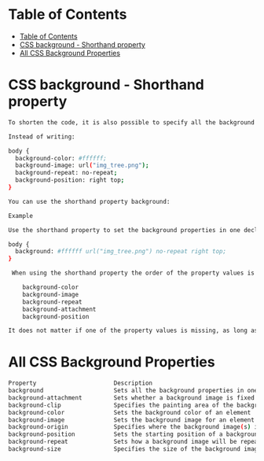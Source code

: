 # Table of Contents
- [Table of Contents](#table-of-contents)
- [CSS background - Shorthand property](#css-background---shorthand-property)
- [All CSS Background Properties](#all-css-background-properties)

# CSS background - Shorthand property

```bash
To shorten the code, it is also possible to specify all the background properties in one single property. This is called a shorthand property.

Instead of writing:

body {
  background-color: #ffffff;
  background-image: url("img_tree.png");
  background-repeat: no-repeat;
  background-position: right top;
}

You can use the shorthand property background:

Example

Use the shorthand property to set the background properties in one declaration:

body {
  background: #ffffff url("img_tree.png") no-repeat right top;
}

 When using the shorthand property the order of the property values is:

    background-color
    background-image
    background-repeat
    background-attachment
    background-position

It does not matter if one of the property values is missing, as long as the other ones are in this order. Note that we do not use the background-attachment property in the examples above, as it does not have a value.
```

# All CSS Background Properties

```bash
Property 	                  Description
background 	                  Sets all the background properties in one declaration
background-attachment 	      Sets whether a background image is fixed or scrolls with the rest of the page
background-clip 	          Specifies the painting area of the background
background-color 	          Sets the background color of an element
background-image 	          Sets the background image for an element
background-origin 	          Specifies where the background image(s) is/are positioned
background-position 	      Sets the starting position of a background image
background-repeat 	          Sets how a background image will be repeated
background-size 	          Specifies the size of the background image(s)
```
